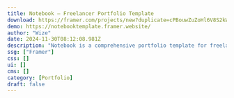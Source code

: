 ```yaml
---
title: Notebook — Freelancer Portfolio Template
download: https://framer.com/projects/new?duplicate=cPBouwZuZoHl6V8S2kWm&via=the0teo&duplicateType=siteTemplate?aff=YGGpO5
demo: https://notebooktemplate.framer.website/
author: "Wize"
date: 2024-11-30T08:12:08.981Z
description: "Notebook is a comprehensive portfolio template for freelancers or for people looking to get a new job by effectively showcasing their work and their experience."
ssg: ["Framer"]
css: []
ui: []
cms: []
category: [Portfolio]
draft: false
---
```


